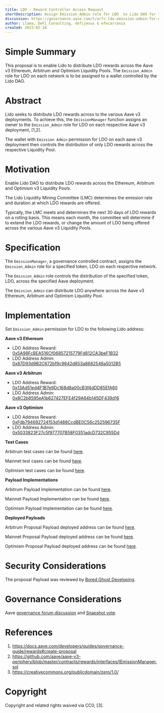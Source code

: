 ```yaml
---
title: LDO - Reward Controller Access Request
shortDescription: Assign Emission_Admin role for LDO  to Lido DAO for the Ethereum, Arbitrum and Optimism v3 Liquidity Pools
discussion: https://governance.aave.com/t/arfc-ldo-emission-admin-for-ethereum-arbitrum-and-optimism-v3-liquidity-pools/11478
author: Llama, DeFi_Consulting, defijesus & efecarranza
created: 2023-02-16
---
```



# Simple Summary

This proposal is to enable Lido to distribute LDO rewards across the Aave v3 Ethereum, Arbitrum and Optimism Liquidity Pools. The `Emission_Admin` role for LDO on each network is to be assigned to a wallet controlled by the Lido DAO.

# Abstract

Lido seeks to distribute LDO rewards across to the various Aave v3 deployments. To achieve this, the `EmissionManager` function assigns an owner to the `Emission_Admin` role for LDO on each respective Aave v3 deployment, [1,2].

The wallet with `Emission Admin` permission for LDO on each aave v3 deployment then controls the distribution of only LDO rewards across the respective Liquidity Pool.

# Motivation

Enable Lido DAO to distribute LDO rewards across the Ethereum, Arbitrum and Optimism v3 Liquidity Pools.

The Lido Liquidity Mining Committee (LMC) determines the emission rate and duration at which LDO  rewards are offered.

Typically, the LMC meets and determines the next 30 days of LDO rewards on a rolling basis. This means each month, the committee will determine if to extend the LDO rewards, or change the amount of LDO being offered across the various Aave v3 Liquidity Pools.

# Specification

The `EmissionManager`, a governance controlled contract, assigns the `Emission_Admin` role for a specified token, LDO on each respective network. 

The `Emission_Admin` role controls the distribution of the specified token, LDO, across the specified Aave deployment.

The `Emission_Admin` can distribute LDO anywhere across the Aave v3 Ethereum, Arbitrum and Optimism Liquidity Pool.

# Implementation


Set `Emission_Admin` permission for LDO to the following Lido address: 

**Aave v3 Ethereum**
- LDO Address Reward: [0x5A98FcBEA516Cf06857215779Fd812CA3beF1B32](https://etherscan.io/address/0x5A98FcBEA516Cf06857215779Fd812CA3beF1B32)
- LDO Address Admin: [0x87D93d9B2C672bf9c9642d853a8682546a5012B5](https://etherscan.io/address/0x87D93d9B2C672bf9c9642d853a8682546a5012B5)

**Aave v3 Arbitrum**
- LDO Address Reward: [0x13Ad51ed4F1B7e9Dc168d8a00cB3f4dDD85EfA60](https://arbiscan.io/address/0x13Ad51ed4F1B7e9Dc168d8a00cB3f4dDD85EfA60)
- LDO Address Admin: [0x8C2b8595eA1b627427EFE4f29A64b145DF439d16](https://arbiscan.io/address/0x8C2b8595eA1b627427EFE4f29A64b145DF439d16)

**Aave v3 Optimism**
- LDO Address Reward: [0xFdb794692724153d1488CcdBE0C56c252596735F](https://optimistic.etherscan.io/address/0xFdb794692724153d1488CcdBE0C56c252596735F)
- LDO Address Admin: [0x5033823F27c5f977707B58F0351adcD732C955Dd](https://optimistic.etherscan.io/address/0x5033823F27c5f977707B58F0351adcD732C955Dd)

**Test Cases**

Arbitrum test cases can be found [here](https://github.com/bgd-labs/aave-proposals/blob/master/src/test/arbitrum/AaveV3ArbLDOEmissionAdminPayloadTest.t.sol).

Mainnet test cases can be found [here](https://github.com/bgd-labs/aave-proposals/blob/master/src/test/mainnet/AaveV3EthLDOEmissionAdminPayloadTest.t.sol).

Optimism test cases can be found [here](https://github.com/bgd-labs/aave-proposals/blob/master/src/test/optimism/AaveV3OptLDOEmissionAdminPayloadTest.t.sol).

**Payload Implementations**

Arbitrum Payload Implementation can be found [here](https://github.com/bgd-labs/aave-proposals/blob/master/src/contracts/arbitrum/AaveV3ArbLDOEmissionAdminPayload.sol).

Mainnet Payload Implementation can be found [here](https://github.com/bgd-labs/aave-proposals/blob/master/src/contracts/mainnet/AaveV3EthLDOEmissionAdminPayload.sol).

Optimism Payload Implementation can be found [here](https://github.com/bgd-labs/aave-proposals/blob/master/src/contracts/optimism/AaveV3OptLDOEmissionAdminPayload.sol).

**Deployed Payloads**

Arbitrum Proposal Payload deployed address can be found [here](https://arbiscan.io/address/0x2cbf7856f51660aae066afababf9c854fa6bd11f).

Mainnet Proposal Payload deployed address can be found [here](https://etherscan.io/address/0x26366920975b24a89cd991a495d0d70cb8e1ba1f).

Optimism Proposal Payload deployed address can be found [here](https://optimistic.etherscan.io/address/0x2cbf7856f51660aae066afababf9c854fa6bd11f).

# Security Considerations

The proposal Payload was reviewed by [Bored Ghost Developing](https://bgdlabs.com/).

# Governance Considerations

Aave [governance forum discussion](https://governance.aave.com/t/arfc-ldo-emission-admin-for-ethereum-arbitrum-and-optimism-v3-liquidity-pools/11478) and [Snapshot vote](https://snapshot.org/#/aave.eth/proposal/0xc28c45bf26a5ada3d891a5dbed7f76d1ff0444b9bc06d191a6ada99a658abe28).

# References

1. https://docs.aave.com/developers/guides/governance-guide/rewards#create-proposal
2. https://github.com/aave/aave-v3-periphery/blob/master/contracts/rewards/interfaces/IEmissionManager.sol
3. https://creativecommons.org/publicdomain/zero/1.0/

# Copyright

Copyright and related rights waived via CC0, [3].
